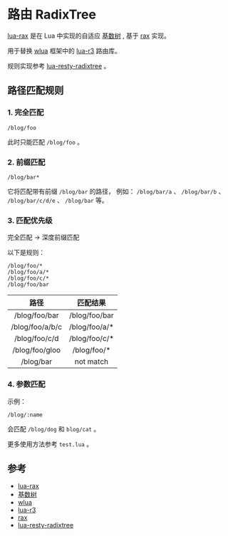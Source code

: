 # 路由 RadixTree

[lua-rax][lua-rax] 是在 Lua 中实现的自适应 [基数树][基数树] , 基于 [rax][rax] 实现。

用于替换 [wlua][wlua] 框架中的 [lua-r3][lua-r3] 路由库。

规则实现参考 [lua-resty-radixtree][lua-resty-radixtree] 。

## 路径匹配规则

### 1. 完全匹配

```
/blog/foo
```

此时只能匹配 `/blog/foo` 。

### 2. 前缀匹配

```
/blog/bar*
```

它将匹配带有前缀 `/blog/bar` 的路径， 例如： `/blog/bar/a` 、 `/blog/bar/b` 、 `/blog/bar/c/d/e` 、 `/blog/bar` 等。

### 3. 匹配优先级

完全匹配 -> 深度前缀匹配

以下是规则：

```
/blog/foo/*
/blog/foo/a/*
/blog/foo/c/*
/blog/foo/bar
```

| 路径            | 匹配结果       |
|:---------------:|:--------------:|
| /blog/foo/bar   | /blog/foo/bar  |
| /blog/foo/a/b/c | /blog/foo/a/*  |
| /blog/foo/c/d   | /blog/foo/c/*  |
| /blog/foo/gloo  | /blog/foo/*    |
| /blog/bar       |  not match     |

### 4. 参数匹配

示例：

```
/blog/:name
```

会匹配 `/blog/dog` 和 `blog/cat` 。

更多使用方法参考 `test.lua` 。

## 参考

- [lua-rax][lua-rax]
- [基数树][基数树]
- [wlua][wlua]
- [lua-r3][lua-r3]
- [rax][rax]
- [lua-resty-radixtree][lua-resty-radixtree]

[lua-rax]: https://github.com/hanxi/lua-rax
[基数树]: https://zh.wikipedia.org/wiki/%E5%9F%BA%E6%95%B0%E6%A0%91
[wlua]: https://github.com/hanxi/wlua
[lua-r3]: https://github.com/hanxi/lua-r3
[rax]: https://github.com/antirez/rax
[lua-resty-radixtree]: https://github.com/api7/lua-resty-radixtree

